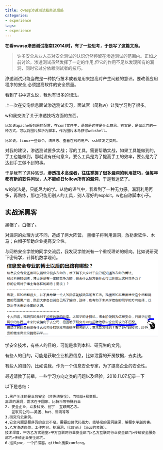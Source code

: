```yaml
---
title: owasp渗透测试指南读后感
categories:
- experience
tags:
- experience
---
```



**在看owasp渗透测试指南(2014)时，有了一些思考，于是写了这篇文章。**

>许多安全从业人员对安全测试的认识仍然停留在渗透测试的范围内。正如之前讨论，渗透测试虽然发挥了一定的作用,但它的作用不足以发现所有的漏洞，同时它过分依赖测试者的技巧。

渗透测试只能当做是一种执行技术或者是用来提高对产生问题的意识。要改善应用程序的安全,必须提高软件的安全质量。

看到了书中这么说，我也有很多的想法。

上一次在安洵信息面试渗透测试实习，面试官（简称w）让我学习到了很多。

w和我交流了关于渗透技巧方面的东西。
```
比如说apache服务器的配置，在conf文件中，语句是这样是什么意思。答案是，是留后门的一种方式，可以将图片解析为脚本，作为图片木马获得webshell。

比如说，linux一些命令，清日志、查看在线的用户、ssh转发之类的。
```
对我的建议，渗透测试要多实战；写的工具，需要帮助实战，如果工具能做到的，手工也能做到，那就没有任何意义。要么工具是为了提高手工的效率，要么是为了达到手工做不到的事。

于是我有了这种感觉。**渗透技术高深者，往往掌握了很多漏洞的利用技巧，但每年都有新的软件问世，人不能终日follow所有的漏洞**，于是我迷茫了。

w的说法是，只能尽力的学。从他的语气中，我看到了一种无力感。漏洞利用再多，再熟练，那也只能用别人的工具，别人写好的exploit。w也自称脚本小子。

## 实战派黑客
黑帽子，白帽子。

对漏洞的处理方式不同，造成了两大阵营。
黑帽子将利用漏洞，放勒索软件、木马；白帽子帮助企业提高安全性。

与网络安全学院的同学交流后，我发现学院派有一个重视理论的倾向。比如说研究下密码学，计算机数学理论。
![1](https://raw.githubusercontent.com/Whale3070/Whale3070.github.io/master/images/02-28-09/1.PNG)

学安全技术，有些人的目的，可能是拿到本科、研究生的文凭。

有些人的目的，可能是获取企业机密信息，比如泄露的开房数据，去卖钱。

有些人的目的，比如说我，作为一个信息安全专家，为了提高企业的安全性。

最近请教了前辈，一些学习方向之类的问题以及经验。2018.11.07.记录一下

以下是总结：
```
1.黑产关注的是业务安全（非传统安全），门槛低+易变现。
高深的漏洞，需求在于国家、比特币等特殊行业
2. 安全企业，斗象科技、创宇——互联网乙方。
   互联网公司——美团、bat、滴滴等等
3.研究乌云案例。
4.安全问题是程序员的意识不足。需要加强代码能力，能够挖的漏洞越深，编程水平越厉害。
5.乙方渗透岗位，工作内容。挖漏洞，代码审计（乌云的套路）。
技术深度，甲方乙方实验室>甲方互联网行业安全部门>乙方互联网行业安全部门>传统安全服务部门>传统企业安全部门。
6.巡风poc，一个扫描器。github搜索xunfeng。
```